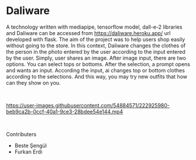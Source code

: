 # Daliware

A technology written with mediapipe, tensorflow model, dall-e-2 libraries and Daliware can be accessed from https://daliware.heroku.app/ url developed with flask. The aim of the project was to help users shop easily without going to the store. In this context, Daliware changes the clothes of the person in the photo entered by the user according to the input entered by the user. Simply, user shares an image. After image input, there are two options. You can select tops or bottoms. After the selection, a prompt opens and wants an input. According the input, ai changes top or bottom clothes according to the selections. And this way, you may try new outfits that how can they show on you.

<br>

https://user-images.githubusercontent.com/54884571/222925980-beb9ca2b-0ccf-40a1-9ce3-28bdee54e144.mp4

<br>

Contributers

- Beste Şengül
- Furkan Erdi
